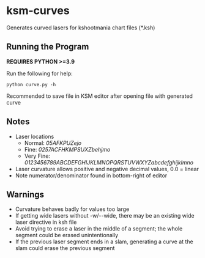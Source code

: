 # ksm-curves
Generates curved lasers for kshootmania chart files (\*.ksh)

## Running the Program
**REQUIRES PYTHON >=3.9**

Run the following for help:

    python curve.py -h

Recommended to save file in KSM editor after opening file with generated curve

## Notes
- Laser locations
  - Normal: *05AFKPUZejo*
  - Fine: *0257ACFHKMPSUXZbehjmo*
  - Very Fine: *0123456789ABCDEFGHIJKLMNOPQRSTUVWXYZabcdefghijklmno*
- Laser curvature allows positive and negative decimal values, 0.0 = linear
- Note numerator/denominator found in bottom-right of editor

## Warnings
- Curvature behaves badly for values too large
- If getting wide lasers without -w/--wide, there may be an existing wide laser directive in ksh file
- Avoid trying to erase a laser in the middle of a segment; the whole segment could be erased unintentionally
- If the previous laser segment ends in a slam, generating a curve at the slam could erase the previous segment
